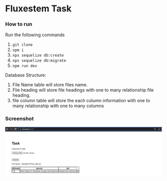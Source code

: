 # Fluxestem Task

### How to run

Run the following commands

1.  `git clone `
2.  `npm i`
3.  `npx sequelize db:create`
4.  `npx sequelize db:migrate`
5.  `npm run dev`

Database Structure:

1. File Name table will store files name.
2. Flie heading will store file headings with one to many relationship file heading.
3. file column table will store the each column information with one to many relationship with one to many columns

### Screenshot

<img src="./screenshot.PNG">
